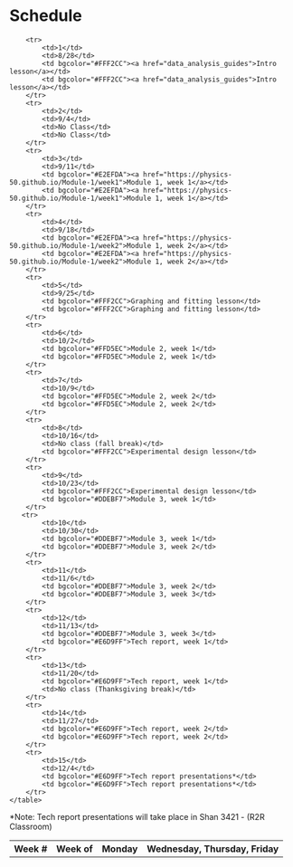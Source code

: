 # Schedule
<table>
        <tr>
            <th>Week #</th>
            <th>Week of</th>
            <th>Monday</th>
            <th>Wednesday, Thursday, Friday</th>
        </tr>
 
        <tr>
            <td>1</td>
            <td>8/28</td>
            <td bgcolor="#FFF2CC"><a href="data_analysis_guides">Intro lesson</a></td>
            <td bgcolor="#FFF2CC"><a href="data_analysis_guides">Intro lesson</a></td>
        </tr>
        <tr>
            <td>2</td>
            <td>9/4</td>
            <td>No Class</td>
            <td>No Class</td>
        </tr>
        <tr>
            <td>3</td>
            <td>9/11</td>
            <td bgcolor="#E2EFDA"><a href="https://physics-50.github.io/Module-1/week1">Module 1, week 1</a></td>
            <td bgcolor="#E2EFDA"><a href="https://physics-50.github.io/Module-1/week1">Module 1, week 1</a></td>
        </tr>
        <tr>
            <td>4</td>
            <td>9/18</td>
            <td bgcolor="#E2EFDA"><a href="https://physics-50.github.io/Module-1/week2">Module 1, week 2</a></td>
            <td bgcolor="#E2EFDA"><a href="https://physics-50.github.io/Module-1/week2">Module 1, week 2</a></td>
        </tr>
        <tr>
            <td>5</td>
            <td>9/25</td>
            <td bgcolor="#FFF2CC">Graphing and fitting lesson</td>
            <td bgcolor="#FFF2CC">Graphing and fitting lesson</td>
        </tr>
        <tr>
            <td>6</td>
            <td>10/2</td>
            <td bgcolor="#FFD5EC">Module 2, week 1</td>
            <td bgcolor="#FFD5EC">Module 2, week 1</td>
        </tr>
        <tr>
            <td>7</td>
            <td>10/9</td>
            <td bgcolor="#FFD5EC">Module 2, week 2</td>
            <td bgcolor="#FFD5EC">Module 2, week 2</td>
        </tr>
        <tr>
            <td>8</td>
            <td>10/16</td>
            <td>No class (fall break)</td>
            <td bgcolor="#FFF2CC">Experimental design lesson</td>
        </tr>
        <tr>
            <td>9</td>
            <td>10/23</td>
            <td bgcolor="#FFF2CC">Experimental design lesson</td>
            <td bgcolor="#DDEBF7">Module 3, week 1</td>
        </tr>
       <tr>
            <td>10</td>
            <td>10/30</td>
            <td bgcolor="#DDEBF7">Module 3, week 1</td>
            <td bgcolor="#DDEBF7">Module 3, week 2</td>
        </tr>
        <tr>
            <td>11</td>
            <td>11/6</td>
            <td bgcolor="#DDEBF7">Module 3, week 2</td>
            <td bgcolor="#DDEBF7">Module 3, week 3</td>
        </tr>
        <tr>
            <td>12</td>
            <td>11/13</td>
            <td bgcolor="#DDEBF7">Module 3, week 3</td>
            <td bgcolor="#E6D9FF">Tech report, week 1</td>
        </tr>
        <tr>
            <td>13</td>
            <td>11/20</td>
            <td bgcolor="#E6D9FF">Tech report, week 1</td>
            <td>No class (Thanksgiving break)</td>
        </tr>
        <tr>
            <td>14</td>
            <td>11/27</td>
            <td bgcolor="#E6D9FF">Tech report, week 2</td>
            <td bgcolor="#E6D9FF">Tech report, week 2</td>
        </tr>
        <tr>
            <td>15</td>
            <td>12/4</td>
            <td bgcolor="#E6D9FF">Tech report presentations*</td>
            <td bgcolor="#E6D9FF">Tech report presentations*</td>
        </tr>
    </table>

*Note: Tech report presentations will take place in Shan 3421 - (R2R Classroom)
